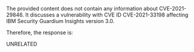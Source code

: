 The provided content does not contain any information about CVE-2021-29846. It discusses a vulnerability with CVE ID CVE-2021-33198 affecting IBM Security Guardium Insights version 3.0.

Therefore, the response is:

UNRELATED